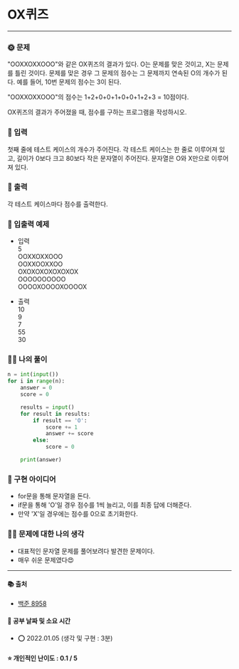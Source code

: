 # OX퀴즈

-----
### 🌞 문제
"OOXXOXXOOO"와 같은 OX퀴즈의 결과가 있다. O는 문제를 맞은 것이고, X는 문제를 틀린 것이다. 문제를 맞은 경우 그 문제의 점수는 그 문제까지 연속된 O의 개수가 된다. 예를 들어, 10번 문제의 점수는 3이 된다.

"OOXXOXXOOO"의 점수는 1+2+0+0+1+0+0+1+2+3 = 10점이다.

OX퀴즈의 결과가 주어졌을 때, 점수를 구하는 프로그램을 작성하시오.

### 📝 입력
첫째 줄에 테스트 케이스의 개수가 주어진다. 각 테스트 케이스는 한 줄로 이루어져 있고, 길이가 0보다 크고 80보다 작은 문자열이 주어진다. 문자열은 O와 X만으로 이루어져 있다.

### 👋 출력 
각 테스트 케이스마다 점수를 출력한다.

### 🚩 입출력 예제
- 입력  
5  
OOXXOXXOOO  
OOXXOOXXOO  
OXOXOXOXOXOXOX  
OOOOOOOOOO  
OOOOXOOOOXOOOOX   
  

- 출력  
10  
9  
7  
55   
30  

### 👩‍💻 나의 풀이
```python
n = int(input())
for i in range(n):
    answer = 0
    score = 0

    results = input()
    for result in results:
        if result == 'O':
            score += 1
            answer += score
        else:
            score = 0

    print(answer)
 ```

### 🔑 구현 아이디어
- for문을 통해 문자열을 돈다.
- if문을 통해 'O'일 경우 점수를 1씩 늘리고, 이를 최종 답에 더해준다.
- 만약 'X'일 경우에는 점수를 0으로 초기화한다.
  
### 🙋‍♀️ 문제에 대한 나의 생각
- 대표적인 문자열 문제를 풀어보려다 발견한 문제이다.
- 매우 쉬운 문제였다😍

-------------
#### 📚 출처
- [백준 8958](https://www.acmicpc.net/problem/8958)
#### 📅 공부 날짜 및 소요 시간
- ⭕ 2022.01.05 (생각 및 구현 : 3분)  
#### ⭐ 개인적인 난이도 : 0.1 / 5
